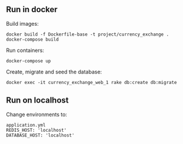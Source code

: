 ## Run in docker
Build images:

```
docker build -f Dockerfile-base -t project/currency_exchange .
docker-compose build
```

Run containers:

```
docker-compose up
```

Create, migrate and seed the database:

```
docker exec -it currency_exchange_web_1 rake db:create db:migrate
```

## Run on localhost

Change environments to:

```
application.yml
REDIS_HOST: 'localhost'
DATABASE_HOST: 'localhost'
```
